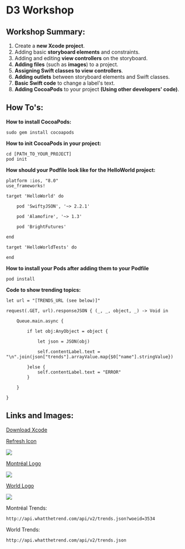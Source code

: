 # D3 Workshop
## Workshop Summary:
1. Create a **new Xcode project**.
2. Adding basic **storyboard elements** and constraints.
4. Adding and editing **view controllers** on the storyboard.
5. **Adding files** (such as **images**) to a project.
6. **Assigning Swift classes to view controllers**.
7. **Adding outlets** between storyboard elements and Swift classes.
8. **Basic Swift code** to change a label's text.
9. **Adding CocoaPods** to your project **(Using other developers' code)**.

## How To's:

**How to install CocoaPods:**

```
sudo gem install cocoapods
```

**How to init CocoaPods in your project:**

```
cd [PATH_TO_YOUR_PROJECT]
pod init
```

**How should your Podfile look like for the HelloWorld project:**

```
platform :ios, "8.0"
use_frameworks!

target 'HelloWorld' do

    pod 'SwiftyJSON', '~> 2.2.1'

    pod 'Alamofire', '~> 1.3'
    
    pod 'BrightFutures'

end

target 'HelloWorldTests' do

end
```

**How to install your Pods after adding them to your Podfile**

```
pod install
```

**Code to show trending topics:**

```
let url = "[TRENDS_URL (see below)]"
        
request(.GET, url).responseJSON { (_, _, object, _) -> Void in
            
    Queue.main.async {
                
        if let obj:AnyObject = object {
                    
            let json = JSON(obj)
                    
            self.contentLabel.text = "\n".join(json["trends"].arrayValue.map{$0["name"].stringValue})
                    
        }else {
            self.contentLabel.text = "ERROR"
        }
                
    }
            
}
```


## Links and Images:
[Download Xcode](https://developer.apple.com/xcode/)

[Refresh Icon](https://raw.githubusercontent.com/wircho/D3Workshop/master/HelloWorld/HelloWorld/refresh@2x.png)

![](https://raw.githubusercontent.com/wircho/D3Workshop/master/HelloWorld/HelloWorld/refresh@2x.png)

[Montréal Logo](https://raw.githubusercontent.com/wircho/D3Workshop/master/HelloWorld/HelloWorld/montreal@2x.png)

![](https://raw.githubusercontent.com/wircho/D3Workshop/master/HelloWorld/HelloWorld/montreal@2x.png)

[World Logo](https://raw.githubusercontent.com/wircho/D3Workshop/master/HelloWorld/HelloWorld/world@2x.png)

![](https://raw.githubusercontent.com/wircho/D3Workshop/master/HelloWorld/HelloWorld/world@2x.png)

Montréal Trends:

`http://api.whatthetrend.com/api/v2/trends.json?woeid=3534`

World Trends:

`http://api.whatthetrend.com/api/v2/trends.json`




